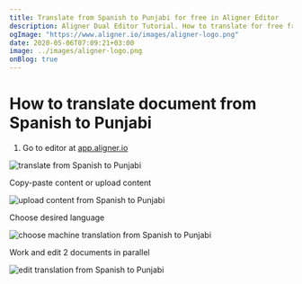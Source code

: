 ```yaml
---
title: Translate from Spanish to Punjabi for free in Aligner Editor
description: Aligner Dual Editor Tutorial. How to translate for free from Spanish to Punjabi. Aligner is multilingual document management platform. 
ogImage: "https://www.aligner.io/images/aligner-logo.png"
date: 2020-05-06T07:09:21+03:00
image: ../images/aligner-logo.png
onBlog: true
---
```


# How to translate document from Spanish to Punjabi

1. Go to editor at [app.aligner.io](https://app.aligner.io "Aligner App web page")

![translate from Spanish to Punjabi](../aligner-blank-editor.png "translate from Spanish to Punjabi")

Copy-paste content or upload content

![upload content from Spanish to Punjabi](../aligner-uploaded-document.png "upload content from Spanish to Punjabi")

Choose desired language

![choose machine translation from Spanish to Punjabi](../aligner-language-dropdown.png "choose machine translation from Spanish to Punjabi")

Work and edit 2 documents in parallel

![edit translation from Spanish to Punjabi](../aligner-double-sitded-editor.png "edit translation from Spanish to Punjabi")

